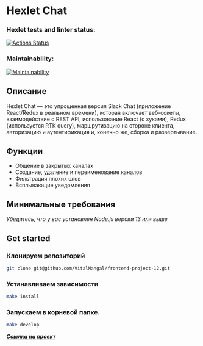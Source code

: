 # Hexlet Chat

### Hexlet tests and linter status:
[![Actions Status](https://github.com/VitalMangal/frontend-project-12/actions/workflows/hexlet-check.yml/badge.svg)](https://github.com/VitalMangal/frontend-project-12/actions)

### Maintainability:
[![Maintainability](https://api.codeclimate.com/v1/badges/5b6e12c58eb9ebdfa144/maintainability)](https://codeclimate.com/github/VitalMangal/frontend-project-12/maintainability)

## Описание

Hexlet Chat — это упрощенная версия Slack Chat (приложение React/Redux в реальном времени), которая включает веб-сокеты, взаимодействие с REST API, использование React (с хуками), Redux (используется RTK query), маршрутизацию на стороне клиента, авторизацию и аутентификация и, конечно же, сборка и развертывание.

## Функции

* Общение в закрытых каналах
* Создание, удаление и переименование каналов
* Фильтрация плохих слов
* Всплывающие уведомления

## Минимальные требования

_Убедитесь, что у вас установлен Node.js версии 13 или выше_

## Get started

### Клонируем репозиторий

```bash
git clone git@github.com/VitalMangal/frontend-project-12.git
```

### Устанавливаем зависимости

```bash
make install
```

### Запускаем в корневой папке.

```bash
make develop
```

[_**Ссылка на проект**_](https://frontend-project-12-chat.onrender.com/)
